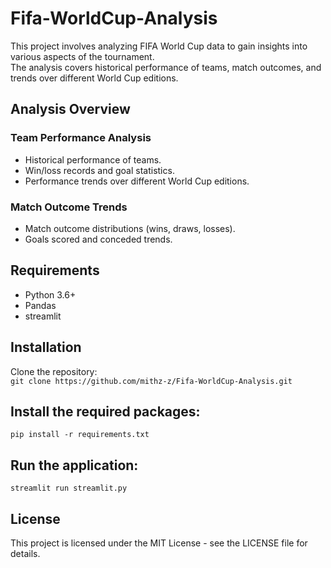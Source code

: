# Fifa-WorldCup-Analysis  
This project involves analyzing FIFA World Cup data to gain insights into various aspects of the tournament.  
The analysis covers historical performance of teams, match outcomes, and trends over different World Cup editions.  

## Analysis Overview  
### Team Performance Analysis  
* Historical performance of teams.  
* Win/loss records and goal statistics.  
* Performance trends over different World Cup editions.
### Match Outcome Trends  
* Match outcome distributions (wins, draws, losses).  
* Goals scored and conceded trends.  
  
## Requirements  
* Python 3.6+  
* Pandas  
* streamlit  

## Installation  
Clone the repository:  
```git clone https://github.com/mithz-z/Fifa-WorldCup-Analysis.git```

## Install the required packages:  
```pip install -r requirements.txt```

## Run the application:  
```streamlit run streamlit.py```  

## License  
This project is licensed under the MIT License - see the LICENSE file for details.  

